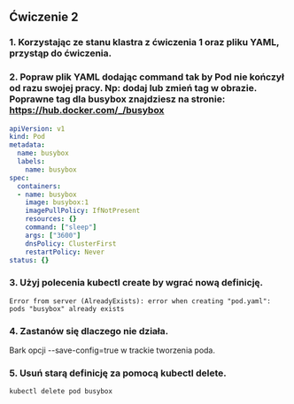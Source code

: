## Ćwiczenie 2

### 1. Korzystając ze stanu klastra z ćwiczenia 1 oraz pliku YAML, przystąp do ćwiczenia.

### 2. Popraw plik YAML dodając command tak by Pod nie kończył od razu swojej pracy. Np: dodaj lub zmień tag w obrazie. Poprawne tag dla busybox znajdziesz na stronie: https://hub.docker.com/_/busybox

```yaml
apiVersion: v1
kind: Pod
metadata:
  name: busybox
  labels:
    name: busybox
spec:
  containers:
  - name: busybox
    image: busybox:1
    imagePullPolicy: IfNotPresent
    resources: {}
    command: ["sleep"]
    args: ["3600"]
    dnsPolicy: ClusterFirst
    restartPolicy: Never
status: {}
```

### 3. Użyj polecenia kubectl create by wgrać nową definicję.

```
Error from server (AlreadyExists): error when creating "pod.yaml": pods "busybox" already exists
```

### 4. Zastanów się dlaczego nie działa.

Bark opcji --save-config=true w trackie tworzenia poda.

### 5. Usuń starą definicję za pomocą kubectl delete.

```bash
kubectl delete pod busybox
```